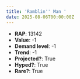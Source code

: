 ```yaml
---
title: 'Ramblin'' Man '
date: 2025-08-06T00:00:00Z
---
```

- **RAP**: 13142
- **Value**: -1
- **Demand level**: -1
- **Trend**: -1
- **Projected?**: True
- **Hyped?**: True
- **Rare?**: True
